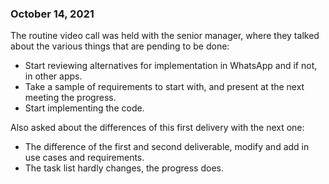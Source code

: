 ### October  14, 2021

The routine video call was held with the senior manager, where they talked about the various things that are pending to be done:

- Start reviewing alternatives for implementation in WhatsApp and if not, in other apps.
- Take a sample of requirements to start with, and present at the next meeting the progress.
- Start implementing the code.

Also asked about the differences of this first delivery with the next one:

- The difference of the first and second deliverable, modify and add in use cases and requirements.
- The task list hardly changes, the progress does.

